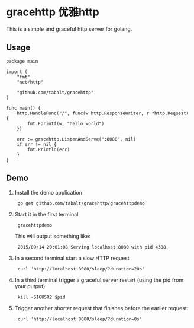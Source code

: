 
# gracehttp 优雅http

This is a simple and graceful http server for golang.


Usage
-----

```
package main

import (
    "fmt"
    "net/http"

    "github.com/tabalt/gracehttp"
)

func main() {
    http.HandleFunc("/", func(w http.ResponseWriter, r *http.Request) {
        fmt.Fprintf(w, "hello world")
    })

    err := gracehttp.ListenAndServe(":8080", nil)
    if err != nil {
        fmt.Println(err)
    }
}
```

Demo
-----

1. Install the demo application

        go get github.com/tabalt/gracehttp/gracehttpdemo

1. Start it in the first terminal

        gracehttpdemo

    This will output something like:

        2015/09/14 20:01:08 Serving localhost:8080 with pid 4388.

1. In a second terminal start a slow HTTP request

        curl 'http://localhost:8080/sleep/?duration=20s'

1. In a third terminal trigger a graceful server restart (using the pid from your output):

        kill -SIGUSR2 $pid

1. Trigger another shorter request that finishes before the earlier request:

        curl 'http://localhost:8080/sleep/?duration=0s'



